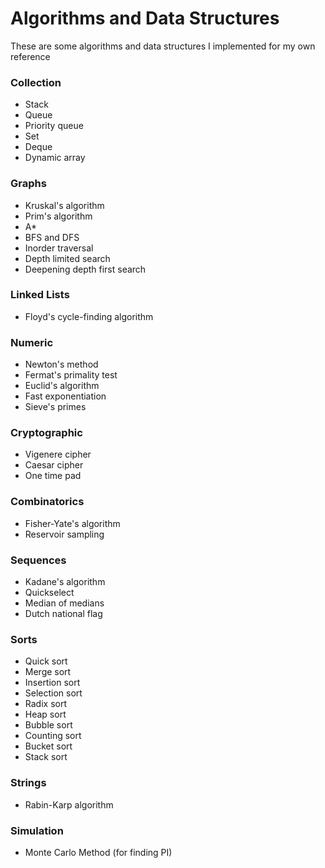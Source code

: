 Algorithms and Data Structures
==========

These are some algorithms and data structures I implemented for my own reference

### Collection
- Stack
- Queue
- Priority queue
- Set
- Deque
- Dynamic array

### Graphs
- Kruskal's algorithm
- Prim's algorithm
- A*
- BFS and DFS
- Inorder traversal
- Depth limited search
- Deepening depth first search

### Linked Lists
- Floyd's cycle-finding algorithm

### Numeric
- Newton's method
- Fermat's primality test
- Euclid's algorithm
- Fast exponentiation
- Sieve's primes

### Cryptographic

- Vigenere cipher
- Caesar cipher
- One time pad

### Combinatorics
- Fisher-Yate's algorithm
- Reservoir sampling

### Sequences
- Kadane's algorithm
- Quickselect
- Median of medians
- Dutch national flag

### Sorts
- Quick sort
- Merge sort
- Insertion sort
- Selection sort
- Radix sort
- Heap sort
- Bubble sort
- Counting sort
- Bucket sort
- Stack sort

### Strings
- Rabin-Karp algorithm

### Simulation
- Monte Carlo Method (for finding PI)
